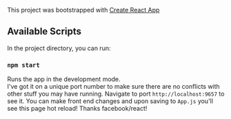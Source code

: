 This project was bootstrapped with [Create React App](https://github.com/facebook/create-react-app)

## Available Scripts

In the project directory, you can run:

### `npm start`

Runs the app in the development mode.<br>
I've got it on a unique port number to make sure there are no conflicts with other stuff you may have running. Navigate to port `http://localhost:9657` to see it. You can make front end changes and upon saving to `App.js` you'll see this page hot reload! Thanks facebook/react!
